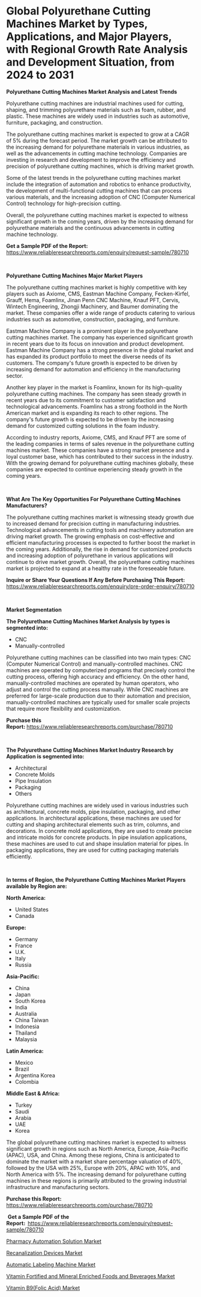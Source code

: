 <p><h1>Global Polyurethane Cutting Machines Market by Types, Applications, and Major Players, with Regional Growth Rate Analysis and Development Situation, from 2024 to 2031</h1></p><p><strong>Polyurethane Cutting Machines Market Analysis and Latest Trends</strong></p>
<p><p>Polyurethane cutting machines are industrial machines used for cutting, shaping, and trimming polyurethane materials such as foam, rubber, and plastic. These machines are widely used in industries such as automotive, furniture, packaging, and construction.</p><p>The polyurethane cutting machines market is expected to grow at a CAGR of 5% during the forecast period. The market growth can be attributed to the increasing demand for polyurethane materials in various industries, as well as the advancements in cutting machine technology. Companies are investing in research and development to improve the efficiency and precision of polyurethane cutting machines, which is driving market growth.</p><p>Some of the latest trends in the polyurethane cutting machines market include the integration of automation and robotics to enhance productivity, the development of multi-functional cutting machines that can process various materials, and the increasing adoption of CNC (Computer Numerical Control) technology for high-precision cutting.</p><p>Overall, the polyurethane cutting machines market is expected to witness significant growth in the coming years, driven by the increasing demand for polyurethane materials and the continuous advancements in cutting machine technology.</p></p>
<p><strong>Get a Sample PDF of the Report:&nbsp;</strong> <a href="https://www.reliableresearchreports.com/enquiry/request-sample/780710">https://www.reliableresearchreports.com/enquiry/request-sample/780710</a></p>
<p>&nbsp;</p>
<p><strong>Polyurethane Cutting Machines Major Market Players</strong></p>
<p><p>The polyurethane cutting machines market is highly competitive with key players such as Axiome, CMS, Eastman Machine Company, Fecken-Kirfel, Grauff, Hema, Foamlinx, Jinan Penn CNC Machine, Knauf PFT, Cervis, Wintech Engineering, Zhongji Machinery, and Baumer dominating the market. These companies offer a wide range of products catering to various industries such as automotive, construction, packaging, and furniture.</p><p>Eastman Machine Company is a prominent player in the polyurethane cutting machines market. The company has experienced significant growth in recent years due to its focus on innovation and product development. Eastman Machine Company has a strong presence in the global market and has expanded its product portfolio to meet the diverse needs of its customers. The company's future growth is expected to be driven by increasing demand for automation and efficiency in the manufacturing sector.</p><p>Another key player in the market is Foamlinx, known for its high-quality polyurethane cutting machines. The company has seen steady growth in recent years due to its commitment to customer satisfaction and technological advancements. Foamlinx has a strong foothold in the North American market and is expanding its reach to other regions. The company's future growth is expected to be driven by the increasing demand for customized cutting solutions in the foam industry.</p><p>According to industry reports, Axiome, CMS, and Knauf PFT are some of the leading companies in terms of sales revenue in the polyurethane cutting machines market. These companies have a strong market presence and a loyal customer base, which has contributed to their success in the industry. With the growing demand for polyurethane cutting machines globally, these companies are expected to continue experiencing steady growth in the coming years.</p></p>
<p>&nbsp;</p>
<p><strong>What Are The Key Opportunities For Polyurethane Cutting Machines Manufacturers?</strong></p>
<p><p>The polyurethane cutting machines market is witnessing steady growth due to increased demand for precision cutting in manufacturing industries. Technological advancements in cutting tools and machinery automation are driving market growth. The growing emphasis on cost-effective and efficient manufacturing processes is expected to further boost the market in the coming years. Additionally, the rise in demand for customized products and increasing adoption of polyurethane in various applications will continue to drive market growth. Overall, the polyurethane cutting machines market is projected to expand at a healthy rate in the foreseeable future.</p></p>
<p><strong>Inquire or Share Your Questions If Any Before Purchasing This Report:</strong> <a href="https://www.reliableresearchreports.com/enquiry/pre-order-enquiry/780710">https://www.reliableresearchreports.com/enquiry/pre-order-enquiry/780710</a></p>
<p>&nbsp;</p>
<p><strong>Market Segmentation</strong></p>
<p><strong>The Polyurethane Cutting Machines Market Analysis by types is segmented into:</strong></p>
<p><ul><li>CNC</li><li>Manually-controlled</li></ul></p>
<p><p>Polyurethane cutting machines can be classified into two main types: CNC (Computer Numerical Control) and manually-controlled machines. CNC machines are operated by computerized programs that precisely control the cutting process, offering high accuracy and efficiency. On the other hand, manually-controlled machines are operated by human operators, who adjust and control the cutting process manually. While CNC machines are preferred for large-scale production due to their automation and precision, manually-controlled machines are typically used for smaller scale projects that require more flexibility and customization.</p></p>
<p><strong>Purchase this Report:&nbsp;</strong><a href="https://www.reliableresearchreports.com/purchase/780710">https://www.reliableresearchreports.com/purchase/780710</a></p>
<p>&nbsp;</p>
<p><strong>The Polyurethane Cutting Machines Market Industry Research by Application is segmented into:</strong></p>
<p><ul><li>Architectural</li><li>Concrete Molds</li><li>Pipe Insulation</li><li>Packaging</li><li>Others</li></ul></p>
<p><p>Polyurethane cutting machines are widely used in various industries such as architectural, concrete molds, pipe insulation, packaging, and other applications. In architectural applications, these machines are used for cutting and shaping architectural elements such as trim, columns, and decorations. In concrete mold applications, they are used to create precise and intricate molds for concrete products. In pipe insulation applications, these machines are used to cut and shape insulation material for pipes. In packaging applications, they are used for cutting packaging materials efficiently.</p></p>
<p>&nbsp;</p>
<p><strong>In terms of Region, the Polyurethane Cutting Machines Market Players available by Region are:</strong></p>
<p>
    <p> <strong> North America: </strong>
        <ul>
            <li>United States</li>
            <li>Canada</li>
        </ul>
        </p> 
    <p> <strong> Europe: </strong>
        <ul>
            <li>Germany</li>
            <li>France</li>
            <li>U.K.</li>
            <li>Italy</li>
            <li>Russia</li>
        </ul>
        </p> 
    <p> <strong> Asia-Pacific: </strong>
        <ul>
            <li>China</li>
            <li>Japan</li>
            <li>South Korea</li>
            <li>India</li>
            <li>Australia</li>
            <li>China Taiwan</li>
            <li>Indonesia</li>
            <li>Thailand</li>
            <li>Malaysia</li>
        </ul>
        </p> 
    <p> <strong> Latin America: </strong>
        <ul>
            <li>Mexico</li>
            <li>Brazil</li>
            <li>Argentina Korea</li>
            <li>Colombia</li>
        </ul>
        </p> 
    <p> <strong> Middle East & Africa: </strong>
        <ul>
            <li>Turkey</li>
            <li>Saudi</li>
            <li>Arabia</li>
            <li>UAE</li>
            <li>Korea</li>
        </ul>
    </p>
    </p>
<p><p>The global polyurethane cutting machines market is expected to witness significant growth in regions such as North America, Europe, Asia-Pacific (APAC), USA, and China. Among these regions, China is anticipated to dominate the market with a market share percentage valuation of 40%, followed by the USA with 25%, Europe with 20%, APAC with 10%, and North America with 5%. The increasing demand for polyurethane cutting machines in these regions is primarily attributed to the growing industrial infrastructure and manufacturing sectors.</p></p>
<p><strong>Purchase this Report: </strong><a href="https://www.reliableresearchreports.com/purchase/780710">https://www.reliableresearchreports.com/purchase/780710</a></p>
<p>&nbsp;<strong>Get a Sample PDF of the Report:&nbsp;&nbsp;</strong><a href="https://www.reliableresearchreports.com/enquiry/request-sample/780710">https://www.reliableresearchreports.com/enquiry/request-sample/780710</a></p>
<p><strong></strong></p>
<p><p><a href="https://issuu.com/reportprime-2/docs/pharmacy-automation-solution-market-size-2030.pptx">Pharmacy Automation Solution Market</a></p><p><a href="https://issuu.com/reportprime-2/docs/recanalization-devices-market-size-2030.pptx">Recanalization Devices Market</a></p><p><a href="https://medium.com/@armandhilll1/automatic-labeling-machine-market-comprehensive-assessment-by-type-application-and-geography-22834c0fa217">Automatic Labeling Machine Market</a></p><p><a href="https://github.com/jsmusil/Market-Research-Report-List-2/blob/main/vitamin-fortified-and-mineral-enriched-foods-and-beverages-market.md">Vitamin Fortified and Mineral Enriched Foods and Beverages Market</a></p><p><a href="https://github.com/bmorecock/Market-Research-Report-List-2/blob/main/vitamin-b9folic-acid-market.md">Vitamin B9(Folic Acid) Market</a></p></p>